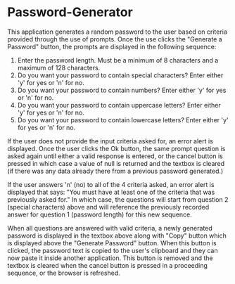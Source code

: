 # Password-Generator

This application generates a random password to the user based on criteria provided through the use of prompts.
Once the use clicks the "Generate a Password" button, the prompts are displayed in the following sequence:

1. Enter the password length. Must be a minimum of 8 characters and a maximum of 128 characters.
2. Do you want your password to contain special characters? Enter either 'y' for yes or 'n' for no.
3. Do you want your password to contain numbers? Enter either 'y' for yes or 'n' for no.
4. Do you want your password to contain uppercase letters? Enter either 'y' for yes or 'n' for no.
5. Do you want your password to contain lowercase letters? Enter either 'y' for yes or 'n' for no.

If the user does not provide the input criteria asked for, an error alert is displayed. Once the user clicks the 
Ok button, the same prompt question is asked again until either a valid response is entered, or the cancel button 
is pressed in which case a value of null is returned and the textbox is cleared (if there was any data already 
there from a previous password generated.)

If the user answers 'n' (no) to all of the 4 criteria asked, an error alert is displayed that says: "You must have 
at least one of the criteria that was previously asked for." In which case, the questions will start from question
2 (special characters) above and will reference the previously recorded answer for question 1 (password length) for 
this new sequence.

When all questions are answered with valid criteria, a newly generated password is displayed in the textbox above 
along with "Copy" button which is displayed above the "Generate Password" button. When this button is clicked, the 
password text is copied to the user's clipboard and they can now paste it inside another application. This button 
is removed and the textbox is cleared when the cancel button is pressed in a proceeding sequence, or the browser 
is refreshed.
